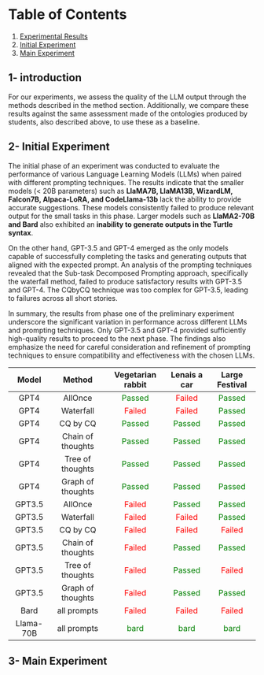 # Table of Contents

1. [Experimental Results](#introduction)
2. [Initial Experiment](#Initial)
3. [Main Experiment](#Main)
## 1- introduction
For our experiments, we assess the quality of the LLM output through the methods described in the method section. Additionally, we compare these results against the same assessment made of the ontologies produced by students, also described above, to use these as a baseline. 
## 2- Initial Experiment
The initial phase of an experiment was conducted to evaluate the performance of various Language Learning Models (LLMs) when paired with different prompting techniques. The results indicate that the smaller models (< 20B parameters) such as **LlaMA7B, LlaMA13B, WizardLM, Falcon7B, Alpaca-LoRA, and CodeLlama-13b** lack the ability to provide accurate suggestions. These models consistently failed to produce relevant output for the small tasks in this phase. Larger models such as **LlaMA2-70B and Bard** also exhibited an **inability to generate outputs in the Turtle syntax**.

On the other hand, GPT-3.5 and GPT-4 emerged as the only models capable of successfully completing the tasks and generating outputs that aligned with the expected prompt. An analysis of the prompting techniques revealed that the Sub-task Decomposed Prompting approach, specifically the waterfall method, failed to produce satisfactory results with GPT-3.5 and GPT-4. The CQbyCQ technique was too complex for GPT-3.5, leading to failures across all short stories.

In summary, the results from phase one of the preliminary experiment underscore the significant variation in performance across different LLMs and prompting techniques. Only GPT-3.5 and GPT-4 provided sufficiently high-quality results to proceed to the next phase. The findings also emphasize the need for careful consideration and refinement of prompting techniques to ensure compatibility and effectiveness with the chosen LLMs.

| Model  | Method              | Vegetarian rabbit | Lenais a car | Large Festival |
|:-------:|:-----------------:|:-----------------:|:------------:|:--------------:|
| GPT4   | AllOnce             | <span style="color:green">Passed</span> | <span style="color:red">Failed</span> | <span style="color:green">Passed</span> |
| GPT4   | Waterfall           | <span style="color:red">Failed</span> | <span style="color:red">Failed</span> | <span style="color:green">Passed</span> |
| GPT4   | CQ by CQ            | <span style="color:green">Passed</span> | <span style="color:green">Passed</span> | <span style="color:green">Passed</span> |
| GPT4   | Chain of thoughts   | <span style="color:green">Passed</span> | <span style="color:green">Passed</span> | <span style="color:green">Passed</span> |
| GPT4   | Tree of thoughts    | <span style="color:green">Passed</span> | <span style="color:green">Passed</span> | <span style="color:green">Passed</span> |
| GPT4   | Graph of thoughts   | <span style="color:green">Passed</span> | <span style="color:green">Passed</span> | <span style="color:green">Passed</span> |
| GPT3.5 | AllOnce             | <span style="color:red">Failed</span> | <span style="color:green">Passed</span> | <span style="color:green">Passed</span> |
| GPT3.5 | Waterfall           | <span style="color:red">Failed</span> | <span style="color:red">Failed</span> | <span style="color:green">Passed</span> |
| GPT3.5 | CQ by CQ            | <span style="color:red">Failed</span> | <span style="color:red">Failed</span> | <span style="color:red">Failed</span> |
| GPT3.5 | Chain of thoughts   | <span style="color:red">Failed</span> | <span style="color:green">Passed</span> | <span style="color:green">Passed</span> |
| GPT3.5 | Tree of thoughts    | <span style="color:red">Failed</span> | <span style="color:green">Passed</span> | <span style="color:red">Failed</span> |
| GPT3.5 | Graph of thoughts   | <span style="color:red">Failed</span> | <span style="color:green">Passed</span> | <span style="color:green">Passed</span> |
| Bard   |  all prompts        | <span style="color:red">Failed</span> | <span style="color:red">Failed</span> | <span style="color:red">Failed</span> |  
| Llama-70B | all prompts      | <span style="color:green">bard</span> | <span style="color:green">bard</span> | <span style="color:green">bard</span> |


 
## 3- Main Experiment
